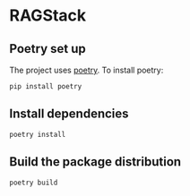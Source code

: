 # RAGStack

## Poetry set up

The project uses [poetry](https://python-poetry.org/).
To install poetry:

```shell
pip install poetry
```

## Install dependencies
```shell
poetry install
```

## Build the package distribution
```shell
poetry build
```
